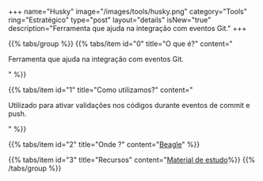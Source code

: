 +++
name="Husky"
image="/images/tools/husky.png"
category="Tools"
ring="Estratégico"
type="post"
layout="details"
isNew="true"
description="Ferramenta que ajuda na integração com eventos Git."
+++

{{% tabs/group %}}
  {{% tabs/item id="0" title="O que é?" content="<p>Ferramenta que ajuda na integração com eventos Git.</p>" %}}
  
  {{% tabs/item id="1" title="Como utilizamos?" content="<p>Utilizado para ativar validações nos códigos durante eventos de commit e push.</p>" %}}
  
  {{% tabs/item id="2" title="Onde ?" content="<a href='https://usebeagle.io/' target='_blank'>Beagle</a>" %}}

  {{% tabs/item id="3" title="Recursos" content="<a href='https://typicode.github.io/husky/#/' target='_blank'>Material de estudo</a>%}}
{{% /tabs/group %}}